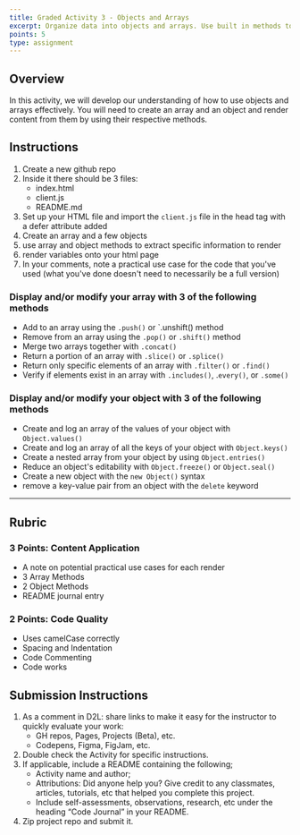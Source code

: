 ```yaml
---
title: Graded Activity 3 - Objects and Arrays
excerpt: Organize data into objects and arrays. Use built in methods to access and manipulate their data.
points: 5
type: assignment
---
```


<h2>Overview</h2>

In this activity, we will develop our understanding of how to use objects and arrays effectively. You will need to create an array and an object and render content from them by using their respective methods.

<h2>Instructions</h2>

1. Create a new github repo
2. Inside it there should be 3 files:
   - index.html
   - client.js
   - README.md
3. Set up your HTML file and import the `client.js` file in the head tag with a defer attribute added
4. Create an array and a few objects
5. use array and object methods to extract specific information to render
6. render variables onto your html page
7. In your comments, note a practical use case for the code that you've used (what you've done doesn't need to necessarily be a full version)

### Display and/or modify your array with 3 of the following methods

- Add to an array using the `.push()` or `.unshift() method
- Remove from an array using the `.pop()` or `.shift()` method
- Merge two arrays together with `.concat()`
- Return a portion of an array with `.slice()` or `.splice()`
- Return only specific elements of an array with `.filter()` or `.find()`
- Verify if elements exist in an array with `.includes()`, .`every()`, or `.some()`

### Display and/or modify your object with 3 of the following methods

- Create and log an array of the values of your object with `Object.values()`
- Create and log an array of all the keys of your object with `Object.keys()`
- Create a nested array from your object by using `Object.entries()`
- Reduce an object's editability with `Object.freeze()` or `Object.seal()`
- Create a new object with the `new Object()` syntax
- remove a key-value pair from an object with the `delete` keyword

---

<h2>Rubric</h2>

### 3 Points: Content Application

- A note on potential practical use cases for each render
- 3 Array Methods
- 2 Object Methods
- README journal entry

### 2 Points: Code Quality

- Uses camelCase correctly
- Spacing and Indentation
- Code Commenting
- Code works

<h2>Submission Instructions</h2>

1. As a comment in D2L: share links to make it easy for the instructor to quickly evaluate your work:
   - GH repos, Pages, Projects (Beta), etc.
   - Codepens, Figma, FigJam, etc.
2. Double check the Activity for specific instructions.
3. If applicable, include a README containing the following;
   - Activity name and author;
   - Attributions: Did anyone help you? Give credit to any classmates, articles, tutorials, etc that helped you complete this project.
   - Include self-assessments, observations, research, etc under the heading “Code Journal” in your README.
4. Zip project repo and submit it.
